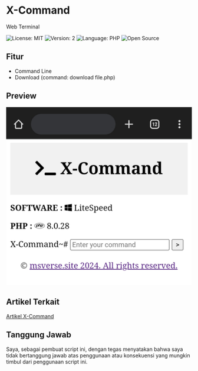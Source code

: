 # X-Command
Web Terminal

![License: MIT](https://img.shields.io/badge/License-MIT-blue.svg)
![Version: 2](https://img.shields.io/badge/Version-2-green.svg)
![Language: PHP](https://img.shields.io/badge/Language-PHP-blue.svg)
![Open Source](https://img.shields.io/badge/Open%20Source-Yes-green.svg)

## Fitur
- Command Line
- Download (command: download file.php)

## Preview
![X-Command Preview](Picsart_24-03-03_16-03-18-967.jpg) 

## Artikel Terkait
[Artikel X-Command](https://www.msverse.site)

## Tanggung Jawab
Saya, sebagai pembuat script ini, dengan tegas menyatakan bahwa saya tidak bertanggung jawab atas penggunaan atau konsekuensi yang mungkin timbul dari penggunaan script ini.
